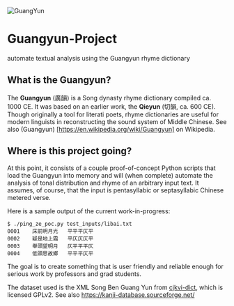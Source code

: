 ![GuangYun](https://user-images.githubusercontent.com/7789866/115130190-60ffa700-9fbb-11eb-92ac-fd2dd0d2b5e6.png)

# Guangyun-Project
automate textual analysis using the Guangyun rhyme dictionary

## What is the Guangyun?

The **Guangyun** (廣韻) is a Song dynasty rhyme dictionary compiled ca. 1000 CE. It was based on an earlier work, the **Qieyun** (切韻, ca. 600 CE). Though originally a tool for literati poets, rhyme dictionaries are useful for modern linguists in reconstructing the sound system of Middle Chinese. See also 
(Guangyun) [https://en.wikipedia.org/wiki/Guangyun] on Wikipedia.

## Where is this project going?

At this point, it consists of a couple proof-of-concept Python scripts that load the Guangyun into memory and will (when complete) automate the analysis of tonal distribution and rhyme of an arbitrary input text. It assumes, of course, that the input is pentasyllabic or septasyllabic Chinese metered verse.

Here is a sample output of the current work-in-progress:
```
$ ./ping_ze_poc.py test_inputs/libai.txt 
0001 	床前明月光 	平平平仄平
0002 	疑是地上霜 	平仄仄仄平
0003 	舉頭望明月 	仄平平平仄
0004 	低頭思故鄉 	平平平仄平
```

The goal is to create something that is user friendly and reliable enough for serious work by professors and grad students.

The dataset used is the XML Song Ben Guang Yun from 
[cjkvi-dict](https://github.com/cjkvi/cjkvi-dict/), which is licensed GPLv2. See also https://kanji-database.sourceforge.net/
<!--
## Misc

Notes to self: upgrading pip and installing cihai...

```
python3 -m pip install --upgrade pip
```
```
python3 -m pip install --user cihai
```
-->
